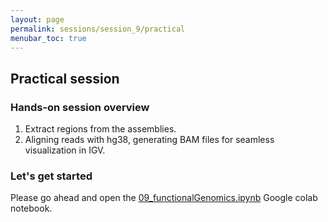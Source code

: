 ```yaml
---
layout: page
permalink: sessions/session_9/practical
menubar_toc: true
---
```


<script link="{{ site.baseurl }}/assets/js/vanilla-back-to-top.min.js"></script>
<script>addBackToTop()</script
<script src="{{ site.baseurl }}/assets/js/copyCodeSnippet.js" defer></script>
<script src="{{ site.baseurl }}/assets/js/copyCodeBlock.js" defer></script>

## Practical session 

### Hands-on session overview
1. Extract regions from the assemblies. 
2. Aligning reads with hg38, generating BAM files for seamless visualization in IGV.

### Let's get started 
Please go ahead and open the [09_functionalGenomics.ipynb](https://github.com/DCEG-workshops/statgen_workshop_tutorial/blob/main/src/09_functionalGenomics.ipynb) Google colab notebook.    

